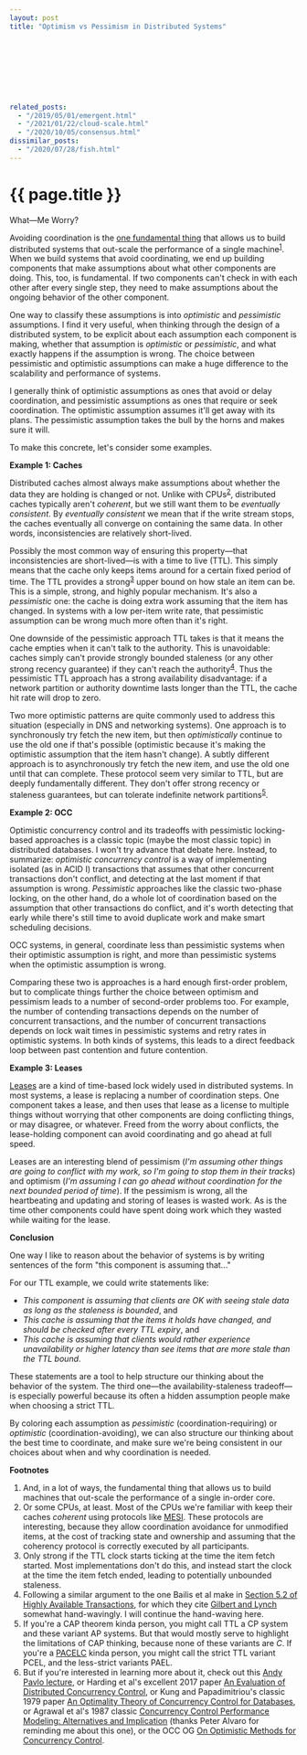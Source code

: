 ```yaml
---
layout: post
title: "Optimism vs Pessimism in Distributed Systems"









related_posts:
  - "/2019/05/01/emergent.html"
  - "/2021/01/22/cloud-scale.html"
  - "/2020/10/05/consensus.html"
dissimilar_posts:
  - "/2020/07/28/fish.html"
---
```

{{ page.title }}
================

<p class="meta">What&mdash;Me Worry?</p>

Avoiding coordination is the [one fundamental thing](https://brooker.co.za/blog/2021/01/22/cloud-scale.html) that allows us to build distributed systems that out-scale the performance of a single machine<sup>[1](#foot1)</sup>. When we build systems that avoid coordinating, we end up building components that make assumptions about what other components are doing. This, too, is fundamental. If two components can't check in with each other after every single step, they need to make assumptions about the ongoing behavior of the other component.

One way to classify these assumptions is into *optimistic* and *pessimistic* assumptions. I find it very useful, when thinking through the design of a distributed system, to be explicit about each assumption each component is making, whether that assumption is *optimistic* or *pessimistic*, and what exactly happens if the assumption is wrong. The choice between pessimistic and optimistic assumptions can make a huge difference to the scalability and performance of systems.

I generally think of optimistic assumptions as ones that avoid or delay coordination, and pessimistic assumptions as ones that require or seek coordination. The optimistic assumption assumes it'll get away with its plans. The pessimistic assumption takes the bull by the horns and makes sure it will.

To make this concrete, let's consider some examples.

**Example 1: Caches**

Distributed caches almost always make assumptions about whether the data they are holding is changed or not. Unlike with CPUs<sup>[2](#foot2)</sup>, distributed caches typically aren't *coherent*, but we still want them to be *eventually consistent*. By *eventually consistent* we mean that if the write stream stops, the caches eventually all converge on containing the same data. In other words, inconsistencies are relatively short-lived.

Possibly the most common way of ensuring this property&mdash;that inconsistencies are short-lived&mdash;is with a time to live (TTL). This simply means that the cache only keeps items around for a certain fixed period of time. The TTL provides a strong<sup>[3](#foot3)</sup> upper bound on how stale an item can be. This is a simple, strong, and highly popular mechanism. It's also a *pessimistic* one: the cache is doing extra work assuming that the item has changed. In systems with a low per-item write rate, that pessimistic assumption can be wrong much more often than it's right.

One downside of the pessimistic approach TTL takes is that it means the cache empties when it can't talk to the authority. This is unavoidable: caches simply can't provide strongly bounded staleness (or any other strong recency guarantee) if they can't reach the authority<sup>[4](#foot4)</sup>. Thus the pessimistic TTL approach has a strong availability disadvantage: if a network partition or authority downtime lasts longer than the TTL, the cache hit rate will drop to zero.

Two more optimistic patterns are quite commonly used to address this situation (especially in DNS and networking systems). One approach is to synchronously try fetch the new item, but then *optimistically* continue to use the old one if that's possible (optimistic because it's making the optimistic assumption that the item hasn't change). A subtly different approach is to asynchronously try fetch the new item, and use the old one until that can complete. These protocol seem very similar to TTL, but are deeply fundamentally different. They don't offer strong recency or staleness guarantees, but can tolerate indefinite network partitions<sup>[5](#foot5)</sup>.

**Example 2: OCC**

Optimistic concurrency control and its tradeoffs with pessimistic locking-based approaches is a classic topic (maybe the most classic topic) in distributed databases. I won't try advance that debate here. Instead, to summarize: *optimistic concurrency control* is a way of implementing isolated (as in ACID I) transactions that assumes that other concurrent transactions don't conflict, and detecting at the last moment if that assumption is wrong. *Pessimistic* approaches like the classic two-phase locking, on the other hand, do a whole lot of coordination based on the assumption that other transactions do conflict, and it's worth detecting that early while there's still time to avoid duplicate work and make smart scheduling decisions.

OCC systems, in general, coordinate less than pessimistic systems when their optimistic assumption is right, and more than pessimistic systems when the optimistic assumption is wrong.

Comparing these two is approaches is a hard enough first-order problem, but to complicate things further the choice between optimism and pessimism leads to a number of second-order problems too. For example, the number of contending transactions depends on the number of concurrent transactions, and the number of concurrent transactions depends on lock wait times in pessimistic systems and retry rates in optimistic systems. In both kinds of systems, this leads to a direct feedback loop between past contention and future contention.

**Example 3: Leases**

[Leases](https://dl.acm.org/doi/10.1145/74851.74870) are a kind of time-based lock widely used in distributed systems. In most systems, a lease is replacing a number of coordination steps. One component takes a lease, and then uses that lease as a license to multiple things without worrying that other components are doing conflicting things, or may disagree, or whatever. Freed from the worry about conflicts, the lease-holding component can avoid coordinating and go ahead at full speed.

Leases are an interesting blend of pessimism (*I'm assuming other things are going to conflict with my work, so I'm going to stop them in their tracks*) and optimism (*I'm assuming I can go ahead without coordination for the next bounded period of time*). If the pessimism is wrong, all the heartbeating and updating and storing of leases is wasted work. As is the time other components could have spent doing work which they wasted while waiting for the lease.

**Conclusion**

One way I like to reason about the behavior of systems is by writing sentences of the form "this component is assuming that..."

For our TTL example, we could write statements like:

- *This component is assuming that clients are OK with seeing stale data as long as the staleness is bounded*, and
- *This cache is assuming that the items it holds have changed, and should be checked after every TTL expiry*, and
- *This cache is assuming that clients would rather experience unavailability or higher latency than see items that are more stale than the TTL bound*.

These statements are a tool to help structure our thinking about the behavior of the system. The third one&mdash;the availability-staleness tradeoff&mdash;is especially powerful because its often a hidden assumption people make when choosing a strict TTL.

By coloring each assumption as *pessimistic* (coordination-requiring) or *optimistic* (coordination-avoiding), we can also structure our thinking about the best time to coordinate, and make sure we're being consistent in our choices about when and why coordination is needed.

**Footnotes**

1. <a name="foot1"></a> And, in a lot of ways, the fundamental thing that allows us to build machines that out-scale the performance of a single in-order core.
2. <a name="foot2"></a> Or some CPUs, at least. Most of the CPUs we're familiar with keep their caches *coherent* using protocols like [MESI](https://en.wikipedia.org/wiki/MESI_protocol). These protocols are interesting, because they allow coordination avoidance for unmodified items, at the cost of tracking state and ownership and assuming that the coherency protocol is correctly executed by all participants.
3. <a name="foot3"></a> Only strong if the TTL clock starts ticking at the time the item fetch started. Most implementations don't do this, and instead start the clock at the time the item fetch ended, leading to potentially unbounded staleness.
4. <a name="foot4"></a> Following a similar argument to the one Bailis et al make in [Section 5.2 of Highly Available Transactions](https://arxiv.org/pdf/1302.0309.pdf), for which they cite [Gilbert and Lynch](https://users.ece.cmu.edu/~adrian/731-sp04/readings/GL-cap.pdf) somewhat hand-wavingly. I will continue the hand-waving here.
5. <a name="foot5"></a> If you're a CAP theorem kinda person, you might call TTL a CP system and these variant AP systems. But that would mostly serve to highlight the limitations of CAP thinking, because none of these variants are *C*. If you're a [PACELC](https://brooker.co.za/blog/2014/07/16/pacelc.html) kinda person, you might call the strict TTL variant PCEL, and the less-strict variants PAEL.
5. <a name="foot6"></a> But if you're interested in learning more about it, check out this [Andy Pavlo lecture](https://www.youtube.com/watch?v=MM0J0_LX8cg), or Harding et al's excellent 2017 paper [An Evaluation of Distributed Concurrency Control](https://www.cs.cmu.edu/~pavlo/papers/p553-harding.pdf), or Kung and Papadimitriou's classic 1979 paper [An Optimality Theory of Concurrency Control for Databases](http://www.eecs.harvard.edu/~htk/publication/1979-sigmod-kung-papadimitriou.pdf), or Agrawal et al's 1987 classic [Concurrency Control Performance Modeling: Alternatives and Implication](https://web.eecs.umich.edu/~jag/eecs584/papers/acl.pdf) (thanks Peter Alvaro for reminding me about this one), or the OCC OG [On Optimistic Methods for Concurrency Control](https://www.eecs.harvard.edu/~htk/publication/1981-tods-kung-robinson.pdf).
